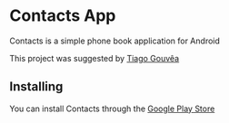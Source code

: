 # Contacts App

Contacts is a simple phone book application for Android

This project was suggested by [Tiago Gouvêa](https://github.com/TiagoGouvea)

## Installing

You can install Contacts through the [Google Play Store](https://play.google.com/store/apps/details?id=com.ingoox.contatos)